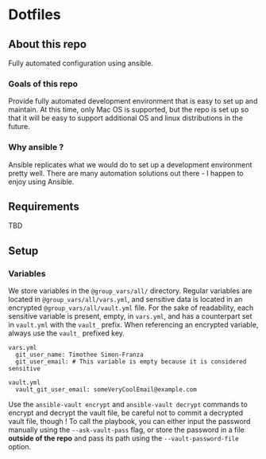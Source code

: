 # Dotfiles

## About this repo
Fully automated configuration using ansible.

### Goals of this repo
Provide fully automated development environment that is easy to set up and maintain.
At this time, only Mac OS is supported, but the repo is set up so that it will be easy to support additional OS and linux distributions in the future.

### Why ansible ?
Ansible replicates what we would do to set up a development environment pretty well. There are many automation solutions out there - I happen to enjoy using Ansible.

## Requirements
TBD

## Setup
### Variables
We store variables in the `@group_vars/all/` directory.
Regular variables are located in `@group_vars/all/vars.yml`, and sensitive data is located in an encrypted `@group_vars/all/vault.yml` file.
For the sake of readability, each sensitive variable is present, empty, in `vars.yml`, and has a counterpart set in `vault.yml` with the `vault_` prefix.
When referencing an encrypted variable, always use the `vault_` prefixed key.

```
vars.yml
  git_user_name: Timothee Simon-Franza
  git_user_email: # This variable is empty because it is considered sensitive

vault.yml
  vault_git_user_email: someVeryCoolEmail@example.com
```

Use the `ansible-vault encrypt` and `ansible-vault decrypt` commands to encrypt and decrypt the vault file, be careful not to commit a decrypted vault file, though !
To call the playbook, you can either input the password manually using the `--ask-vault-pass` flag, or store the password in a file **outside of the repo** and pass its path using the `--vault-password-file` option.
